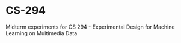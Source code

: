 # CS-294
Midterm experiments for CS 294 - Experimental Design for Machine Learning on Multimedia Data
